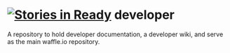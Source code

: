 [![Stories in Ready](https://badge.waffle.io/nyc-camp/developer.png?label=ready&title=Ready)](https://waffle.io/nyc-camp/developer)
developer
=========

A repository to hold developer documentation, a developer wiki, and serve as the main waffle.io repository.

